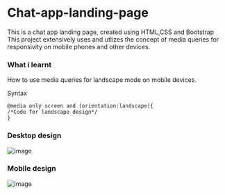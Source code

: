 # Chat-app-landing-page
This is a chat app landing page, created using HTML,CSS and Bootstrap
This project extensively uses and utlizes the concept of media queries for responsivity on mobile phones and other devices.

### What i learnt
How to use media queries for landscape mode on mobile devices.

Syntax
```
@media only screen and (orientation:landscape){
/*Code for landscape design*/
}
```
### Desktop design
![image](https://user-images.githubusercontent.com/78952955/141729360-e8404229-2d9f-495f-9997-c9f2e392b0db.png)
### Mobile design
![image](https://user-images.githubusercontent.com/78952955/141729586-37a3e616-1fc2-4e3d-82df-388618b6e1f0.png)

